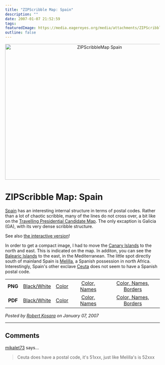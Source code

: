 ```yaml
---
title: "ZIPScribble Map: Spain"
description: ""
date: 2007-01-07 21:52:59
tags: 
featuredImage: https://media.eagereyes.org/media/attachments/ZIPScribbleMaps/ZIPScribbleMap-Spain-color-names-borders.png
outline: false
---
```


<p align="center"><img class="aligncenter" title="ZIPScribbleMap Spain" src="https://media.eagereyes.org/media/attachments/ZIPScribbleMaps/ZIPScribbleMap-Spain-color-names-borders.png" alt="ZIPScribbleMap Spain" width="599" height="441" border="0" /></p>

# ZIPScribble Map: Spain

<a href="http://en.wikipedia.org/wiki/Spain">Spain</a> has an interesting internal structure in terms of postal codes. Rather than a lot of chaotic scribble, many of the lines do not cross over, a bit like on the <a href="/Applications/ZIPTPCMap.html">Travelling Presidential Candidate Map</a>. The only excaption is Galicia (GA), with its very dense scribble structure.

See also <a href="/zipscribble-maps/interactive-zipscribble-map#ES">the interactive version</a>!

In order to get a compact image, I had to move the <a href="http://en.wikipedia.org/wiki/Canary_Islands">Canary Islands</a> to the north and east. This is indicated on the map. In additon, you can see the <a href="http://en.wikipedia.org/wiki/Balearic_Islands">Balearic Islands</a> to the east, in the Mediterranean. The little spot directly south of mainland Spain is <a href="http://en.wikipedia.org/wiki/Melilla">Melilla</a>, a Spanish possession in north Africa. Interestingly, Spain's other exclave <a href="http://en.wikipedia.org/wiki/Ceuta">Ceuta</a> does not seem to have a Spanish postal code.

<table width="80%" border="0" align="center">
<tbody>
<tr>
<td align="center"><strong>PNG</strong></td>
<td align="center"><a href="https://media.eagereyes.org/media/attachments/ZIPScribbleMaps/ZIPScribbleMap-Spain.png" target="_blank" rel="slb_off">Black/White</a></td>
<td align="center"><a href="https://media.eagereyes.org/media/attachments/ZIPScribbleMaps/ZIPScribbleMap-Spain-color.png" target="_blank" rel="slb_off">Color</a></td>
<td align="center"><a href="https://media.eagereyes.org/media/attachments/ZIPScribbleMaps/ZIPScribbleMap-Spain-color-names.png" target="_blank" rel="slb_off">Color, Names</a></td>
<td align="center"><a href="https://media.eagereyes.org/media/attachments/ZIPScribbleMaps/ZIPScribbleMap-Spain-color-names-borders.png" target="_blank" rel="slb_off">Color, Names, Borders</a></td>
</tr>
<tr>
<td align="center"><strong>PDF</strong></td>
<td align="center"><a href="https://media.eagereyes.org/media/attachments/ZIPScribbleMaps/ZIPScribbleMap-Spain.pdf" target="_blank">Black/White</a></td>
<td align="center"><a href="https://media.eagereyes.org/media/attachments/ZIPScribbleMaps/ZIPScribbleMap-Spain-color.pdf" target="_blank">Color </a></td>
<td align="center"><a href="https://media.eagereyes.org/media/attachments/ZIPScribbleMaps/ZIPScribbleMap-Spain-color-names.pdf" target="_blank">Color, Names</a></td>
<td align="center"><a href="https://media.eagereyes.org/media/attachments/ZIPScribbleMaps/ZIPScribbleMap-Spain-color-names-borders.pdf" target="_blank">Color, Names, Borders</a></td>
</tr>
</tbody>
</table>


_Posted by <a href="/about">Robert Kosara</a> on January 07, 2007_


<aside class="comments">

---
## Comments

<a href="http://gravatar.com/mikalet73" rel="nofollow noopener" target="_blank">mikalet73</a> says…
>	Ceuta does have a postal code, it's 51xxx, just like Melilla's is 52xxx

</aside>

